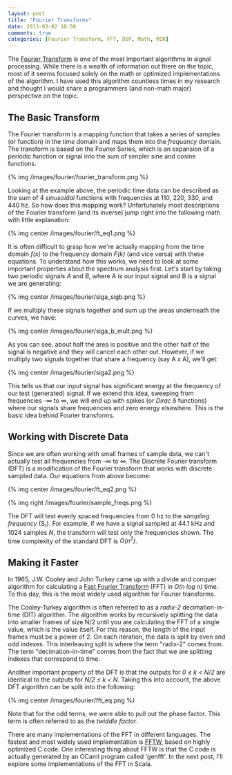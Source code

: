 ```yaml
---
layout: post
title: "Fourier Transforms"
date: 2013-03-02 10:50
comments: true
categories: [Fourier Transform, FFT, DSP, Math, MIR]
---
```


The [Fourier Transform](http://en.wikipedia.org/wiki/Fourier_transform) is one of the most important algorithms in signal processing.  While there is a wealth of information out there on the topic, most of it seems focused solely on the math or optimized implementations of the algorithm.  I have used this algorithm countless times in my research and thought I would share a programmers (and non-math major) perspective on the topic.

<!-- more -->

## The Basic Transform

The Fourier transform is a mapping function that takes a series of samples (or function) in the _time_ domain and maps them into the _frequency_ domain.  The transform is based on the Fourier Series, which is an expansion of a periodic function or signal into the sum of simpler sine and cosine functions.

{% img /images/fourier/fourier_transform.png %}

Looking at the example above, the periodic time data can be described as the sum of 4 _sinusoidal_ functions with frequencies at 110, 220, 330, and 440 hz.  So how does this mapping work?  Unfortunately most descriptions of the Fourier transform (and its inverse) jump right into the following math with little explanation:

{% img center /images/fourier/ft_eq1.png %}

It is often difficult to grasp how we're actually mapping from the time domain _f(x)_ to the frequency domain _F(k)_ (and vice versa) with these equations.  To understand how this works, we need to look at some important properties about the spectrum analysis first.  Let's start by taking two periodic signals _A_ and _B_, where A is our input signal and B is a signal we are generating:

{% img center /images/fourier/siga_sigb.png %}

If we multiply these signals together and sum up the areas underneath the curves, we have:

{% img center /images/fourier/siga_b_mult.png %}

As you can see, about half the area is positive and the other half of the signal is negative and they will cancel each other out.  However, if we multiply two signals together that share a frequency (say A x A), we'll get:

{% img center /images/fourier/siga2.png %}

This tells us that our input signal has significant energy at the frequency of our test (generated) signal.  If we extend this idea, sweeping from frequencies -&infin; to &infin;, we will end up with spikes (or _Dirac_ &#948; functions) where our signals share frequencies and zero energy elsewhere.  This is the basic idea behind Fourier transforms.

## Working with Discrete Data

Since we are often working with small frames of sample data, we can't actually test all frequencies from -&infin; to &infin;.  The Discrete Fourier transform (DFT) is a modification of the Fourier transform that works with discrete sampled data.  Our equations from above become:

{% img center /images/fourier/ft_eq2.png %}

{% img right /images/fourier/sample_freqs.png %}

 The DFT will test evenly spaced frequencies from 0 hz to the _sampling frequency_ (S<sub>r</sub>).  For example, if we have a signal sampled at 44.1 kHz and 1024 samples _N_, the transform will test only the frequencies shown.  The time complexity of the standard DFT is _O(n<sup>2</sup>)_.

## Making it Faster

In 1965, J.W. Cooley and John Turkey came up with a divide and conquer algorithm for calculating a [Fast Fourier Transform](http://en.wikipedia.org/wiki/Fast_Fourier_transform) (FFT) in _O(n log n)_ time.  To this day, this is the most widely used algorithm for Fourier transforms.

The Cooley-Turkey algorithm is often referred to as a _radix-2_ decimation-in-time (DIT) algorithm.  The algorithm works by recursively splitting the data into smaller frames of size N/2 until you are calculating the FFT of a single value, which is the value itself.  For this reason, the length of the input frames must be a power of 2.  On each iteration, the data is split by even and odd indexes.  This interleaving split is where the term "radix-2" comes from.  The term "decimation-in-time" comes from the fact that we are splitting indexes that correspond to time.

Another important property of the DFT is that the outputs for _0 &le; k &lt; N/2_ are identical to the outputs for _N/2 &le; k &lt; N_.  Taking this into account, the above DFT algorithm can be split into the following:

{% img center /images/fourier/fft_eq.png %}

Note that for the odd terms, we were able to pull out the phase factor.  This term is often referred to as the _twiddle factor_.

There are many implementations of the FFT in different languages.  The fastest and most widely used implementation is [FFTW](http://www.fftw.org/), based on highly optimized C code.  One interesting thing about FFTW is that the C code is actually generated by an OCaml program called 'genfft'.  In the next post, I'll explore some implementations of the FFT in Scala.


